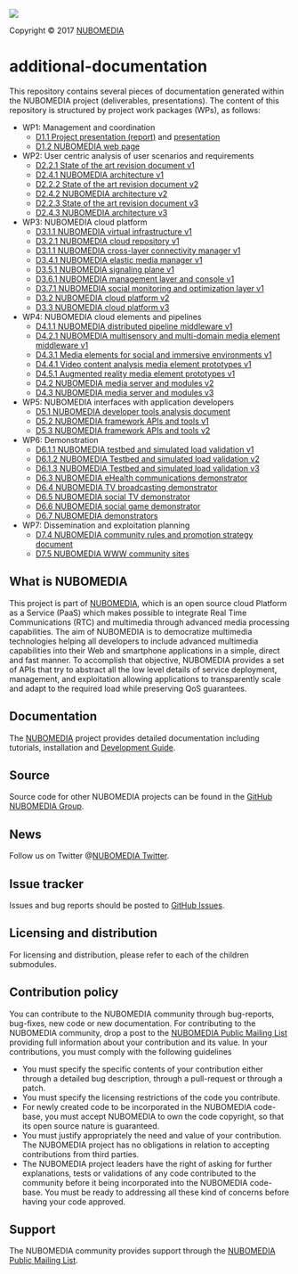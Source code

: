 [![][NUBOMEDIA Logo]][NUBOMEDIA]

Copyright © 2017 [NUBOMEDIA]

additional-documentation
========================

This repository contains several pieces of documentation generated within the
NUBOMEDIA project (deliverables, presentations). The content of this repository
is structured by project work packages (WPs), as follows:

* WP1: Management and coordination
	* [D1.1 Project presentation (report)](https://raw.githubusercontent.com/nubomedia/additional-documentation/master/WP1/D1.1_ProjectPresentation(doc)_R1_V1.1_28-02-2014_FINAL.pdf) and [presentation](https://raw.githubusercontent.com/nubomedia/additional-documentation/master/WP1/D1.1_ProjectPresentation_R1_V1.1_28-02-2014_FINAL.pdf)
	* [D1.2 NUBOMEDIA web page](https://raw.githubusercontent.com/nubomedia/additional-documentation/master/WP1/D1.2_NubomediaWebPage_R1_V1.1_29-03-2014_FINAL.pdf)
* WP2: User centric analysis of user scenarios and requirements
	* [D2.2.1 State of the art revision document v1](https://raw.githubusercontent.com/nubomedia/additional-documentation/master/WP2/D2.2.1-State-of-the-art-revision-document-R3-V1.0-23-1-15_FINAL-PC.pdf)
	* [D2.4.1 NUBOMEDIA architecture v1](https://raw.githubusercontent.com/nubomedia/additional-documentation/master/WP2/D2.4.1_Architecture_R3_V1_27-01-2015_FINAL_PC.pdf)
	* [D2.2.2 State of the art revision document v2](https://raw.githubusercontent.com/nubomedia/additional-documentation/master/WP2/D2.2.2-State-of-the-art-revision-document-R6-V2-01-02-2016_FINAL-PC.pdf)
	* [D2.4.2 NUBOMEDIA architecture v2](https://raw.githubusercontent.com/nubomedia/additional-documentation/master/WP2/D2.4.2_Architecture_R6_V2_26-01-2016_FINAL-PC.pdf)
	* [D2.2.3 State of the art revision document v3](https://raw.githubusercontent.com/nubomedia/additional-documentation/master/WP2/D2.2.3-State-of-the-art-revision-document-V3-R9-30-11-2016_FINAL-PC.pdf)
	* [D2.4.3 NUBOMEDIA architecture v3](https://raw.githubusercontent.com/nubomedia/additional-documentation/master/WP2/D2.4.3_Architecture_R9_V3.1_05-04-2017_FINAL-PC_rev1.pdf)
* WP3: NUBOMEDIA cloud platform
	* [D3.1.1 NUBOMEDIA virtual infrastructure v1](https://raw.githubusercontent.com/nubomedia/additional-documentation/master/WP3/D3.1.1_VirtualInfrastructure_R3_V1.0_11-01-2014_FINAL-PC.pdf)
	* [D3.2.1 NUBOMEDIA cloud repository v1](https://raw.githubusercontent.com/nubomedia/additional-documentation/master/WP3/D3.2.1_CloudRepository_R3_V1.0_27-01-2015-FINAL-PC.pdf)
	* [D3.1.1 NUBOMEDIA cross-layer connectivity manager v1](https://raw.githubusercontent.com/nubomedia/additional-documentation/master/WP3/D3.3.1_CrossLayerConnectivityManager_V1.0_27-01-2015_FINAL-PC.pdf)
	* [D3.4.1 NUBOMEDIA elastic media manager v1](https://raw.githubusercontent.com/nubomedia/additional-documentation/master/WP3/D3.4.1_ElasticMediaManager_R3_V1.0_27-01-2015_FINAL-PC.pdf)
	* [D3.5.1 NUBOMEDIA signaling plane v1](https://raw.githubusercontent.com/nubomedia/additional-documentation/master/WP3/D3.5.1_SignalingPlane_V1.0_16.01.2015_FINAL-PC.pdf)
	* [D3.6.1 NUBOMEDIA management layer and console v1](https://raw.githubusercontent.com/nubomedia/additional-documentation/master/WP3/D3.6.1_ManagementTools_R3_V1.0_06-01-2015_FINAL-PC.pdf)
	* [D3.7.1 NUBOMEDIA social monitoring and optimization layer v1](https://raw.githubusercontent.com/nubomedia/additional-documentation/master/WP3/D3.7.1-monitoring-layer_R3_V1.0_23_01_2015_FINAL-PC.pdf)
	* [D3.2 NUBOMEDIA cloud platform v2](https://raw.githubusercontent.com/nubomedia/additional-documentation/master/WP3/D3.2_Cloud_Platform_R6_V1.1_FINAL-PC.pdf)
	* [D3.3 NUBOMEDIA cloud platform v3](https://raw.githubusercontent.com/nubomedia/additional-documentation/master/WP3/D3.3_Cloud_Platform_R9_V1.1-04-05-2017_FINAL-PC_rev1.pdf)
* WP4: NUBOMEDIA cloud elements and pipelines
	* [D4.1.1 NUBOMEDIA distributed pipeline middleware v1](https://raw.githubusercontent.com/nubomedia/additional-documentation/master/WP4/D4.1.1-MediaPipelines-R3-V1.0-27-01-15_FINAL-PC.pdf)
	* [D4.2.1 NUBOMEDIA multisensory and multi-domain media element middleware v1](https://raw.githubusercontent.com/nubomedia/additional-documentation/master/WP4/D4.2.1_Multisensory_R3_V1.0_27_01_2015_FINAL-PC.pdf)
	* [D4.3.1 Media elements for social and immersive environments v1](https://raw.githubusercontent.com/nubomedia/additional-documentation/master/WP4/D4.3.1_Social-media-elements_R3_V1.0-27-01-15_FINAL-PC.pdf)
	* [D4.4.1 Video content analysis media element prototypes v1](https://raw.githubusercontent.com/nubomedia/additional-documentation/master/WP4/D4.4.1_Video_Content_Analysis_Cloud_Elements_R3_V1.0_19-01-2015_FINAL-PC.pdf)
	* [D4.5.1 Augmented reality media element prototypes v1](https://raw.githubusercontent.com/nubomedia/additional-documentation/master/WP4/D4.5.1_AR-media-elements_R3_V.10_2015-01-10_FINAL-PC.pdf)
	* [D4.2 NUBOMEDIA media server and modules v2](https://raw.githubusercontent.com/nubomedia/additional-documentation/master/WP4/D4.2_NUBOMEDIA_Media_Server_27-01-2016-FINAL-PC.pdf)
	* [D4.3 NUBOMEDIA media server and modules v3](https://raw.githubusercontent.com/nubomedia/additional-documentation/master/WP4/D4.3_NUBOMEDIA_Media_Server_V3_R9_11-11-2016-FINAL-PC.pdf)
* WP5: NUBOMEDIA interfaces with application developers
	* [D5.1 NUBOMEDIA developer tools analysis document](https://raw.githubusercontent.com/nubomedia/additional-documentation/master/WP5/D5.1_developer-tools_R3_V1.0_19_01_2015_FINAL-PC.pdf)
	* [D5.2 NUBOMEDIA framework APIs and tools v1](https://raw.githubusercontent.com/nubomedia/additional-documentation/master/WP5/D5.2_NUBOMEDIA_framework_APIs_R6_31-01-2016-FINAL-PC.pdf)
	* [D5.3 NUBOMEDIA framework APIs and tools v2](https://raw.githubusercontent.com/nubomedia/additional-documentation/master/WP5/D5.3_NUBOMEDIA_framework_APIs_R9_30-11-2016_FINAL-PC.pdf)
* WP6: Demonstration
	* [D6.1.1 NUBOMEDIA testbed and simulated load validation v1](https://raw.githubusercontent.com/nubomedia/additional-documentation/master/WP6/D6.1.1_TestBed_R3_V1.0_07-01-2014_FINAL-PC.pdf)
	* [D6.1.2 NUBOMEDIA Testbed and simulated load validation v2](https://raw.githubusercontent.com/nubomedia/additional-documentation/master/WP6/D6.1.2_Testbed_&_simulated_load_R6_V1.3_31-01-2016_FINAL.pdf)
	* [D6.1.3 NUBOMEDIA Testbed and simulated load validation v3](https://raw.githubusercontent.com/nubomedia/additional-documentation/master/WP6/D6.1.3_Testbed_&_simulated_load_R9_V8_31-01-2017-FINAL-PC.pdf)
	* [D6.3 NUBOMEDIA eHealth communications demonstrator](https://raw.githubusercontent.com/nubomedia/additional-documentation/master/WP6/D6.3_NAEVATEC_Demonstrator_R9_31-12-2016_FINAL-PC.pdf)
	* [D6.4 NUBOMEDIA TV broadcasting demonstrator](https://raw.githubusercontent.com/nubomedia/additional-documentation/master/WP6/D6.4_LIVEU_Demonstrator_R9_31-12-2016_FINAL-PC.pdf)
	* [D6.5 NUBOMEDIA social TV demonstrator](https://raw.githubusercontent.com/nubomedia/additional-documentation/master/WP6/D6.5_NUBOMEDIA_Demonstrator_TIM_v1_03-12-2016_FINAL-PC.pdf)
	* [D6.6 NUBOMEDIA social game demonstrator](https://raw.githubusercontent.com/nubomedia/additional-documentation/master/WP6/D6.6_NUBOMEDIA_Social_Game_Demonstrator_FINAL.pdf)
	* [D6.7 NUBOMEDIA demonstrators](https://raw.githubusercontent.com/nubomedia/additional-documentation/master/WP6/D6.7_Demonstrator_Acceptance-R9-30-01-2017-FINAL-PC.pdf)
* WP7: Dissemination and exploitation planning
	* [D7.4 NUBOMEDIA community rules and promotion strategy document](https://raw.githubusercontent.com/nubomedia/additional-documentation/master/WP7/D7.4-Community-strategy-27-01-2016-FINAL-PC.pdf)
	* [D7.5 NUBOMEDIA WWW community sites](https://raw.githubusercontent.com/nubomedia/additional-documentation/master/WP7/D7.5-Community-website_R9-29-01-2017-FINAL-PC.pdf)

What is NUBOMEDIA
-----------------

This project is part of [NUBOMEDIA], which is an open source cloud Platform as a
Service (PaaS) which makes possible to integrate Real Time Communications (RTC)
and multimedia through advanced media processing capabilities. The aim of
NUBOMEDIA is to democratize multimedia technologies helping all developers to
include advanced multimedia capabilities into their Web and smartphone
applications in a simple, direct and fast manner. To accomplish that objective,
NUBOMEDIA provides a set of APIs that try to abstract all the low level details
of service deployment, management, and exploitation allowing applications to
transparently scale and adapt to the required load while preserving QoS
guarantees.

Documentation
-------------

The [NUBOMEDIA] project provides detailed documentation including tutorials,
installation and [Development Guide].

Source
------

Source code for other NUBOMEDIA projects can be found in the [GitHub NUBOMEDIA
Group].

News
----

Follow us on Twitter @[NUBOMEDIA Twitter].

Issue tracker
-------------

Issues and bug reports should be posted to [GitHub Issues].

Licensing and distribution
--------------------------

For licensing and distribution, please refer to each of the children submodules.

Contribution policy
-------------------

You can contribute to the NUBOMEDIA community through bug-reports, bug-fixes,
new code or new documentation. For contributing to the NUBOMEDIA community,
drop a post to the [NUBOMEDIA Public Mailing List] providing full information
about your contribution and its value. In your contributions, you must comply
with the following guidelines

* You must specify the specific contents of your contribution either through a
  detailed bug description, through a pull-request or through a patch.
* You must specify the licensing restrictions of the code you contribute.
* For newly created code to be incorporated in the NUBOMEDIA code-base, you
  must accept NUBOMEDIA to own the code copyright, so that its open source
  nature is guaranteed.
* You must justify appropriately the need and value of your contribution. The
  NUBOMEDIA project has no obligations in relation to accepting contributions
  from third parties.
* The NUBOMEDIA project leaders have the right of asking for further
  explanations, tests or validations of any code contributed to the community
  before it being incorporated into the NUBOMEDIA code-base. You must be ready
  to addressing all these kind of concerns before having your code approved.

Support
-------

The NUBOMEDIA community provides support through the [NUBOMEDIA Public Mailing List].

[Development Guide]: http://nubomedia.readthedocs.org/
[GitHub Issues]: https://github.com/nubomedia/bugtracker/issues
[GitHub NUBOMEDIA Group]: https://github.com/nubomedia
[MkDocs]: http://www.mkdocs.org/
[NUBOMEDIA Logo]: http://www.nubomedia.eu/sites/default/files/nubomedia_logo-small.png
[NUBOMEDIA Twitter]: https://twitter.com/nubomedia
[NUBOMEDIA Public Mailing list]: https://groups.google.com/forum/#!forum/nubomedia-dev
[NUBOMEDIA]: http://www.nubomedia.eu

